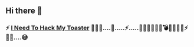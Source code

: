 ## Hi there  🌱

<!--
**Cyber-Broccoli/Cyber-Broccoli** is a ✨ _special_ ✨ repository because its `README.md` (this file) appears on your GitHub profile.

Here are some ideas to get you started:

- 🔭 I’m currently working on ...
- 🌱 I’m currently learning ...
- 👯 I’m looking to collaborate on ...
- 🤔 I’m looking for help with ...
- 💬 Ask me about ...
- 📫 How to reach me: ...
- 😄 Pronouns: ...
- ⚡ Fun fact: ...
- 👋 Hi there
-->

### ⚡ [I Need To Hack My Toaster](https://github.com/Cyber-Broccoli/Need-to-Hack-My-Toaster) :hammer::hammer::hammer:....🤔.....⚡.....:hammer::hammer:💬:hammer::persevere::hammer::bomb::hammer::boom::hammer:💬⚡:hammer::hammer:....:sweat_smile:
